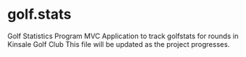 # golf.stats
Golf Statistics Program
MVC Application to track golfstats for rounds in Kinsale Golf Club
This file will be updated as the project progresses.
